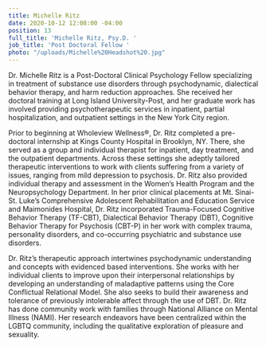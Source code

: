 ```yaml
---
title: Michelle Ritz
date: 2020-10-12 12:08:00 -04:00
position: 13
full_title: 'Michelle Ritz, Psy.D. '
job_title: 'Post Doctoral Fellow '
photo: "/uploads/Michelle%20Headshot%20.jpg"
---
```


Dr. Michelle Ritz is a Post-Doctoral Clinical Psychology Fellow specializing in treatment of substance use disorders through psychodynamic, dialectical behavior therapy, and harm reduction approaches. She received her doctoral training at Long Island University-Post, and her graduate work has involved providing psychotherapeutic services in inpatient, partial hospitalization, and outpatient settings in the New York City region. 

Prior to beginning at Wholeview Wellness®, Dr. Ritz completed a pre-doctoral internship at Kings County Hospital in Brooklyn, NY. There, she served as a group and individual therapist for inpatient, day treatment, and the outpatient departments. Across these settings she adeptly tailored therapeutic interventions to work with clients suffering from a variety of issues, ranging from mild depression to psychosis. Dr. Ritz also provided individual therapy and assessment in the Women’s Health Program and the Neuropsychology Department. In her prior clinical placements at Mt. Sinai-St. Luke’s Comprehensive Adolescent Rehabilitation and Education Service and Maimonides Hospital, Dr. Ritz incorporated Trauma-Focused Cognitive Behavior Therapy (TF-CBT), Dialectical Behavior Therapy (DBT), Cognitive Behavior Therapy for Psychosis (CBT-P) in her work with complex trauma, personality disorders, and co-occurring psychiatric and substance use disorders. 

Dr. Ritz’s therapeutic approach intertwines psychodynamic understanding and concepts with evidenced based interventions. She works with her individual clients to improve upon their interpersonal relationships by developing an understanding of maladaptive patterns using the Core Conflictual Relational Model. She also seeks to build their awareness and tolerance of previously intolerable affect through the use of DBT. Dr. Ritz has done community work with families through National Alliance on Mental Illness (NAMI). Her research endeavors have been centralized within the LGBTQ community, including the qualitative exploration of pleasure and sexuality.
